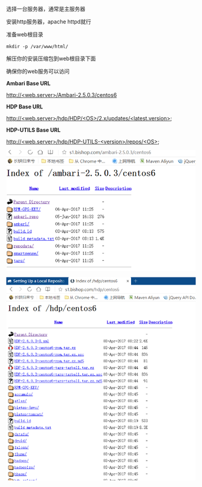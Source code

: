 选择一台服务器，通常是主服务器

安装http服务器，apache httpd就行

准备web根目录

```
mkdir -p /var/www/html/
```

解压你的安装压缩包到web根目录下面

确保你的web服务可以访问

**Ambari Base URL**

[http://&lt;web.server&gt;/Ambari-2.5.0.3/centos6](http://<web.server>/Ambari-2.5.0.3/centos6)



**HDP Base URL**

[http://&lt;web.server&gt;/hdp/HDP/&lt;OS&gt;/2.x/updates/&lt;latest.version&gt;](http://<web.server>/hdp/HDP/<OS>/2.x/updates/<latest.version&gt);

**HDP-UTILS Base URL**

[http://&lt;web.server&gt;/hdp/HDP-UTILS-&lt;version&gt;/repos/&lt;OS&gt;](http://<web.server>/hdp/HDP-UTILS-<version>/repos/<OS&gt);

![](/assets/a2.png)

![](/assets/a3.png)

